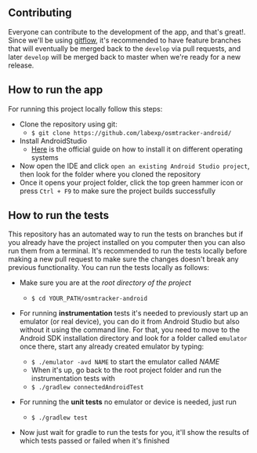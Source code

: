 
## Contributing
Everyone can contribute to the development of the app, and that's great!. Since we'll be using [gitflow](https://datasift.github.io/gitflow/IntroducingGitFlow.html), it's recommended to have feature branches that will eventually be merged back to the `develop` via pull requests, and later `develop` will be merged back to master when we're ready for a new release.

## How to run the app 
For running this project locally follow this steps:
 - Clone the repository using git: 
	 - `$ git clone https://github.com/labexp/osmtracker-android/`
 - Install AndroidStudio 
	 - [Here](https://developer.android.com/studio/install) is the official guide on how to install it on different operating systems
 - Now open the IDE and click `open an existing Android Studio project`, then look for the folder where you cloned the repository 
 - Once it opens your project folder, click the top green hammer icon or press `Ctrl + F9` to make sure the project builds successfully 

## How to run the tests 
This repository has an automated way to run the tests on branches but if you already have the project installed on you computer then you can also run them from a terminal.
It's recommended to run the tests locally before making a new pull request to make sure the changes doesn't break any previous functionality. You can run the tests locally as follows:
 - Make sure you are at the *root directory of the project*
	 - `$ cd YOUR_PATH/osmtracker-android`
 - For running **instrumentation** tests it's needed to previously start up an emulator (or real device),  you can do it from Android Studio but also without it using the command line. For that,  you need to move to the Android SDK installation directory and look for a folder called `emulator` once there, start any already created emulator by typing:
	-	`$ ./emulator -avd NAME` to start the emulator called *NAME*
	- When  it's up, go back to the root project folder and run the instrumentation tests with
	- `$ ./gradlew connectedAndroidTest`

 - For running the **unit tests** no emulator or device is needed, just run 
	 - `$ ./gradlew test`
 - Now just wait for gradle to run the tests for you, it'll show the results of which tests passed or failed when it's finished
